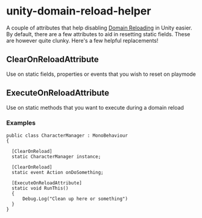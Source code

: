 # unity-domain-reload-helper
A couple of attributes that help disabling [Domain Reloading](https://docs.unity3d.com/2019.3/Documentation/Manual/DomainReloading.html) in Unity easier. By default, there are a few attributes to aid in resetting static fields. These are however quite clunky. Here's a few helpful replacements!

## ClearOnReloadAttribute
Use on static fields, properties or events that you wish to reset on playmode

## ExecuteOnReloadAttribute
Use on static methods that you want to execute during a domain reload

### Examples
```
public class CharacterManager : MonoBehaviour
{

  [ClearOnReload]
  static CharacterManager instance;
  
  [ClearOnReload]
  static event Action onDoSomething;
  
  [ExecuteOnReloadAttribute]
  static void RunThis() 
  {
      Debug.Log("Clean up here or something")
  }
}
```
